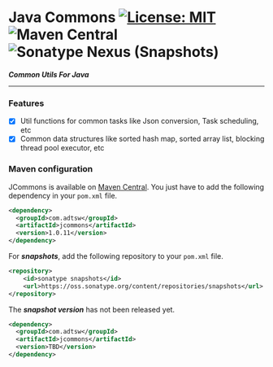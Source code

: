 # Java Commons  [![License: MIT](https://img.shields.io/badge/License-MIT-brightgreen.svg)](https://opensource.org/licenses/MIT) ![Maven Central](https://img.shields.io/maven-central/v/com.adtsw/jcommons?color=blue&label=Version) ![Sonatype Nexus (Snapshots)](https://img.shields.io/nexus/s/com.adtsw/jcommons?label=Snapshot&server=https%3A%2F%2Foss.sonatype.org%2F)


***Common Utils For Java***

---

### Features

* [x] Util functions for common tasks like Json conversion, Task scheduling, etc
* [x] Common data structures like sorted hash map, sorted array list, blocking thread pool executor, etc 

### Maven configuration

JCommons is available on [Maven Central](http://search.maven.org/#search). You just have to add the following dependency in your `pom.xml` file.

```xml
<dependency>
  <groupId>com.adtsw</groupId>
  <artifactId>jcommons</artifactId>
  <version>1.0.11</version>
</dependency>
```

For ***snapshots***, add the following repository to your `pom.xml` file.
```xml
<repository>
    <id>sonatype snapshots</id>
    <url>https://oss.sonatype.org/content/repositories/snapshots</url>
</repository>
```
The ***snapshot version*** has not been released yet.
```xml
<dependency>
  <groupId>com.adtsw</groupId>
  <artifactId>jcommons</artifactId>
  <version>TBD</version>
</dependency>
```
